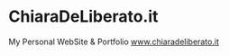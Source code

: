 ChiaraDeLiberato.it
===================

My Personal WebSite &amp; Portfolio www.chiaradeliberato.it